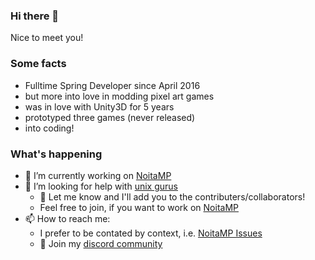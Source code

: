 ### Hi there 👋
Nice to meet you!

### Some facts
- Fulltime Spring Developer since April 2016
- but more into love in modding pixel art games
- was in love with Unity3D for 5 years
- prototyped three games (never released)
- into coding!

### What's happening
- 🔭 I’m currently working on [NoitaMP](https://github.com/Ismoh/NoitaMP)
- 🤔 I’m looking for help with [unix gurus](https://github.com/Ismoh/NoitaMP/issues/3)
  - 👯 Let me know and I'll add you to the contributers/collaborators!
  - Feel free to join, if you want to work on [NoitaMP](https://github.com/Ismoh/NoitaMP)
- 📫 How to reach me:
  - I prefer to be contated by context, i.e. [NoitaMP Issues](https://github.com/Ismoh/NoitaMP/issues)
  - :electric_plug: Join my [discord community](https://discord.gg/Z99g7Hx)
